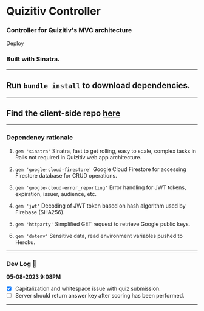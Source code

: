 # Quizitiv Controller
###  Controller for Quizitiv's MVC architecture 
[Deploy](https://quizitiv-controller.herokuapp.com/submit_answers)
### Built with Sinatra.
---
## Run `bundle install` to download dependencies. 
---
## Find the client-side repo [here](https://github.com/ryanmohamed/quizitiv)
---
### Dependency rationale
  1. `gem 'sinatra'`
    Sinatra, fast to get rolling, easy to scale, complex tasks in Rails not required in Quizitiv web app architecture.
  
  2. `gem 'google-cloud-firestore'`
    Google Cloud Firestore for accessing Firestore database for CRUD operations. 
    
  3. `gem 'google-cloud-error_reporting'`
    Error handling for JWT tokens, expiration, issuer, audience, etc.
  
  4. `gem 'jwt'`
    Decoding of JWT token based on hash algorithm used by Firebase (SHA256).
    
  5. `gem 'httparty'`
    Simplified GET request to retrieve Google public keys.
    
  6. `gem 'dotenv'`
    Sensitive data, read environment variables pushed to Heroku. 
--- 
### Dev Log 🚧
**05-08-2023 9:08PM**
  - [x] Capitalization and whitespace issue with quiz submission. 
  - [ ] Server should return answer key after scoring has been performed. 
---

